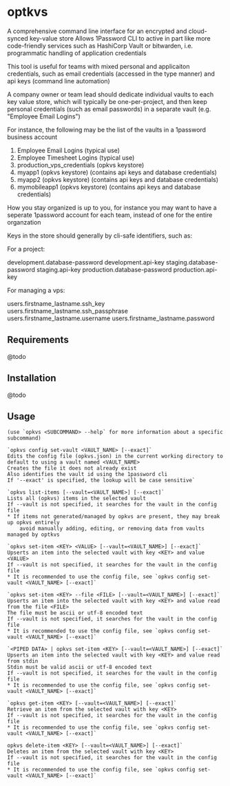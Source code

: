 # optkvs

A comprehensive command line interface for an encrypted and cloud-synced key-value store
Allows 1Password CLI to active in part like more code-friendly services such as HashiCorp Vault or bitwarden,
i.e. programmatic handling of application credentials

This tool is useful for teams with mixed personal and applicaiton credentials, such as email credentials (accessed in the type manner)
and api keys (command line automation)

A company owner or team lead should dedicate individual vaults to each key value store, which will typically be one-per-project,
and then keep personal credentials (such as email passwords) in a separate vault (e.g. "Employee Email Logins")


For instance, the following may be the list of the vaults in a 1password business account

1. Employee Email Logins (typical use)
2. Employee Timesheet Logins (typical use)
3. production_vps_credentials (opkvs keystore)
4. myapp1 (opkvs keystore) (contains api keys and database credentials)
5. myapp2 (opkvs keystore) (contains api keys and database credentials)
6. mymobileapp1 (opkvs keystore) (contains api keys and database credentials)

How you stay organized is up to you,
for instance you may want to have a seperate 1password account for each team, instead of one for the entire organzation

Keys in the store should generally by cli-safe identifiers, such as:

For a project:

development.database-password
development.api-key
staging.database-password
staging.api-key
production.database-password
production.api-key

For managing a vps:

users.firstname_lastname.ssh_key
users.firstname_lastname.ssh_passphrase
users.firstname_lastname.username
users.firstname_lastname.password

## Requirements

@todo

## Installation

@todo

## Usage
   
    (use `opkvs <SUBCOMMAND> --help` for more information about a specific subcommand)

    `opkvs config set-vault <VAULT_NAME> [--exact]`
    Edits the config file (opkvs.json) in the current working directory to default to using a vault named <VAULT_NAME>
    Creates the file it does not already exist
    Also identifies the vault id using the 1password cli
    If '--exact' is specified, the lookup will be case sensitive`

    `opkvs list-items [--vault=<VAULT_NAME>] [--exact]`
    Lists all (opkvs) items in the selected vault
    If --vault is not specified, it searches for the vault in the config file
    * If items not generated/managed by opkvs are present, they may break up opkvs entirely
        avoid manually adding, editing, or removing data from vaults managed by optkvs

    `opkvs set-item <KEY> <VALUE> [--vault=<VAULT_NAME>] [--exact]`
    Upserts an item into the selected vault with key <KEY> and value <VALUE>
    If --vault is not specified, it searches for the vault in the config file
    * It is recommended to use the config file, see `opkvs config set-vault <VAULT_NAME> [--exact]`

    `opkvs set-item <KEY> --file <FILE> [--vault=<VAULT_NAME>] [--exact]`
    Upserts an item into the selected vault with key <KEY> and value read from the file <FILE>
    The file must be ascii or utf-8 encoded text
    If --vault is not specified, it searches for the vault in the config file
    * It is recommended to use the config file, see `opkvs config set-vault <VAULT_NAME> [--exact]`

    `<PIPED DATA> | opkvs set-item <KEY> [--vault=<VAULT_NAME>] [--exact]`
    Upserts an item into the selected vault with key <KEY> and value read from stdin
    Stdin must be valid ascii or utf-8 encoded text
    If --vault is not specified, it searches for the vault in the config file
    * It is recommended to use the config file, see `opkvs config set-vault <VAULT_NAME> [--exact]`

    `opkvs get-item <KEY> [--vault=<VAULT_NAME>] [--exact]`
    Retrieve an item from the selected vault with key <KEY>
    If --vault is not specified, it searches for the vault in the config file
    * It is recommended to use the config file, see `opkvs config set-vault <VAULT_NAME> [--exact]`

    opkvs delete-item <KEY> [--vault=<VAULT_NAME>] [--exact]`
    Deletes an item from the selected vault with key <KEY>
    If --vault is not specified, it searches for the vault in the config file
    * It is recommended to use the config file, see `opkvs config set-vault <VAULT_NAME> [--exact]`